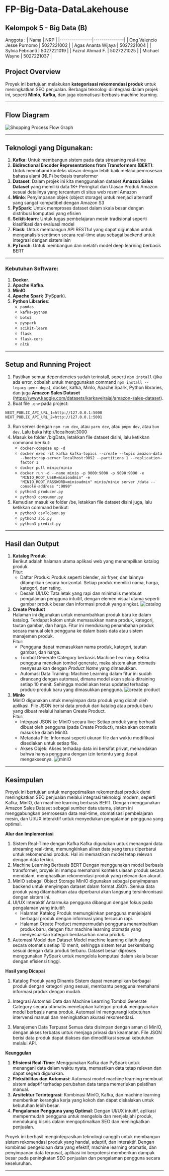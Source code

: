 # FP-Big-Data-DataLakehouse

## Kelompok 5 - Big Data (B)
Anggota : 
| Nama           | NRP           |
|----------------|---------------|
| Ong Valencio Jesse Purnomo  | 5027221002    |
| Agas Ananta Wijaya   | 5027221004   |
| Sylvia Febrianti  | 5027221019 |
| Fazrul Ahmad F.  | 5027221025  |
| Michael Wayne  | 5027221037  |

## Project Overview
Proyek ini bertujuan melakukan **kategorisasi rekomendasi produk** untuk meningkatkan SEO penjualan. Berbagai teknologi diintegrasi dalam projek ini, seperti **MinIo**, **Kafka**, dan juga otomatisasi berbasis machine learning.

---

##  Flow Diagram
![Shopping Process Flow Graph](https://github.com/user-attachments/assets/614ff80f-0747-40ad-a92e-61922bedc21b)


---

## Teknologi yang Digunakan:
1. **Kafka**: Untuk membangun sistem pada data streaming real-time
2. **Bidirectional Encoder Representations from Transformers (BERT)**: Untuk memahami konteks ulasan dengan lebih baik melalui pemrosesan bahasa alami (NLP) berbasis transformer
3. **Dataset**: Dalam projek ini kita menggunakan dataset **Amazon Sales Dataset** yang memiliki data 1K+ Peringkat dan Ulasan Produk Amazon sesuai detailnya yang tercantum di situs web resmi Amazon
4. **MinIo**: Penyimpanan objek (object storage) untuk menjadi alternatif yang sangat kompatibel dengan Amazon S3
5. **PySpark**: Untuk memproses dataset dalam skala besar dengan distribusi komputasi yang efisien
6. **Scikit-learn**: Untuk tugas pembelajaran mesin tradisional seperti klasifikasi dan evaluasi model
7. **Flask**: Untuk membangun API RESTful yang dapat digunakan untuk menganalisis sentimen secara real-time atau sebagai backend untuk integrasi dengan sistem lain
8. **PyTorch**: Untuk membangun dan melatih model deep learning berbasis BERT

---

### Kebutuhan Software:
1. **Docker**.
2. **Apache Kafka**.
3. **MinIO**.
4. **Apache Spark** (PySpark).
5. **Python Libraries**:
   - `pandas` 
   - `kafka-python` 
   - `boto3` 
   - `pyspark`
   - `scikit-learn`
   - `flask`
   - `flask-cors`
   - `nltk`
---

## Setup and Running Project
1. Pastikan semua dependencies sudah terinstall, seperti `npm install` (jika ada error, cobalah untuk menggunakan command `npm install --legacy-peer-deps`), docker, kafka, MinIo, Apache Spark, Python libraries, dan juga **Amazon Sales Dataset** (https://www.kaggle.com/datasets/karkavelrajaj/amazon-sales-dataset).
2. Buat file `.env` pada project: 
```
NEXT_PUBLIC_API_URL_1=http://127.0.0.1:5000
NEXT_PUBLIC_API_URL_2=http://127.0.0.1:5001
```
3. Run server dengan `npm run dev`, atau `yarn dev`, atau `pnpm dev`, atau `bun dev`. Lalu buka http://localhost:3000
4. Masuk ke folder /bigData, letakkan file dataset disini, lalu ketikkan command berikut:
   - `docker-compose up -d`
   - `docker exec -it kafka kafka-topics --create --topic amazon-data --bootstrap-server localhost:9092 --partitions 1 --replication-factor 1`
   - `docker pull minio/minio`
   - `docker run -d --name minio -p 9000:9000 -p 9090:9090 -e "MINIO_ROOT_USER=minioadmin" -e "MINIO_ROOT_PASSWORD=minioadmin" minio/minio server /data --console-address ":9090"`
   - `python3 producer.py`
   - `python3 consumer.py`
5. Kemudian masuk ke folder /be, letakkan file dataset disini juga, lalu ketikkan command berikut:
   - `python3 csvToJson.py`
   - `python3 api.py`
   - `python3 predict.py`


---

## Hasil dan Output
1. **Katalog Produk** <br>
   Berikut adalah halaman utama aplikasi web yang menampilkan katalog produk. <br>
   Fitur:
   - Daftar Produk: Produk seperti blender, air fryer, dan lainnya ditampilkan secara horizontal. Setiap produk memiliki nama, harga, kategori, dan rating.
   - Desain UI/UX: Tata letak yang rapi dan minimalis membuat pengalaman pengguna intuitif, dengan elemen visual utama seperti gambar produk besar dan informasi produk yang singkat.
     ![catalog](https://github.com/user-attachments/assets/a8e3fd8d-f16b-4600-9de1-c8cd6f6d75bf)
2. **Create Product** <br>
   Halaman ini digunakan untuk menambahkan produk baru ke dalam katalog. Terdapat kolom untuk memasukkan nama produk, kategori, tautan gambar, dan harga. Fitur ini mendukung penambahan produk secara manual oleh pengguna ke dalam basis data atau sistem manajemen produk. <br>
   Fitur:
   - Pengguna dapat memasukkan nama produk, kategori, tautan gambar, dan harga.
   - Tombol Generate Category berbasis Machine Learning: Ketika pengguna menekan tombol generate, maka sistem akan otomatis menyesuaikan dengan *Product Name* yang dimasukkan.
   - Automasi Data Training: Machine Learning dalam fitur ini sudah dirancang dengan automasi, dimana model akan selalu ditraining setiap 10 menit. Sehingga model akan terus updated terhadap produk-produk baru yang dimasukkan pengguna.
   ![create product](https://github.com/user-attachments/assets/17d79011-c113-4e0b-8403-a01596a15a62)
3. **MinIo** <br>
   MinIO digunakan untuk menyimpan data produk yang diolah oleh aplikasi. File JSON berisi data produk dari katalog atau produk baru yang dibuat melalui halaman Create Product. <br>
   Fitur:
   - Integrasi JSON ke MinIO secara live: Setiap produk yang berhasil dibuat oleh pengguna (pada Create Product), maka akan otomatis masuk ke dalam MinIO.
   - Metadata File: Informasi seperti ukuran file dan waktu modifikasi disediakan untuk setiap file.
   - Akses Objek: Akses terhadap data ini bersifat privat, menandakan bahwa hanya pengguna dengan izin tertentu yang dapat mengaksesnya.
   ![minIO](https://github.com/user-attachments/assets/ca5dd749-b894-44f7-a743-8a913e619a79)


---

## Kesimpulan
Proyek ini bertujuan untuk mengoptimalkan rekomendasi produk demi meningkatkan SEO penjualan melalui integrasi teknologi modern, seperti Kafka, MinIO, dan machine learning berbasis BERT. Dengan menggunakan Amazon Sales Dataset sebagai sumber data utama, sistem ini menggabungkan pemrosesan data real-time, otomatisasi pembelajaran mesin, dan UI/UX interaktif untuk menyediakan pengalaman pengguna yang optimal. 

**Alur dan Implementasi**
1. Sistem Real-Time dengan Kafka
   Kafka digunakan untuk menangani data streaming real-time, memungkinkan aliran data yang terus diperbarui untuk rekomendasi produk. Hal ini memastikan model tetap relevan dengan data terkini.
2. Machine Learning Berbasis BERT
   Dengan menggunakan model berbasis transformer, proyek ini mampu memahami konteks ulasan produk secara mendalam, menghasilkan rekomendasi produk yang relevan dan akurat.
3. MinIO sebagai Object Storage
   MinIO digunakan sebagai penyimpanan backend untuk menyimpan dataset dalam format JSON. Semua data produk yang ditambahkan atau diperbarui akan langsung tersinkronisasi dengan sistem ini.
4. UI/UX Interaktif
   Antarmuka pengguna dibangun dengan fokus pada pengalaman yang intuitif:
   - Halaman Katalog Produk memungkinkan pengguna menjelajahi berbagai produk dengan informasi yang tersusun rapi.
   - Halaman Create Product mempermudah pengguna menambahkan produk baru, dengan fitur machine learning otomatis yang menyesuaikan kategori berdasarkan nama produk.
5. Automasi Model dan Dataset
   Model machine learning dilatih ulang secara otomatis setiap 10 menit, sehingga sistem terus berkembang sesuai dengan data produk terbaru. Dataset besar diproses menggunakan PySpark untuk mengelola komputasi dalam skala besar dengan efisiensi tinggi.

**Hasil yang Dicapai**
1. Katalog Produk yang Dinamis
Sistem dapat menampilkan berbagai produk dengan kategori yang sesuai, membantu pengguna memahami informasi produk dengan mudah.

2. Integrasi Automasi Data dan Machine Learning
Tombol Generate Category secara otomatis menetapkan kategori produk menggunakan model berbasis nama produk. Automasi ini mengurangi kebutuhan intervensi manual dan meningkatkan akurasi rekomendasi.

3. Manajemen Data Terpusat
Semua data disimpan dengan aman di MinIO, dengan akses terbatas untuk menjaga privasi dan keamanan. File JSON berisi data produk dapat diakses dan dimodifikasi sesuai kebutuhan melalui API.

**Keunggulan**
1. **Efisiensi Real-Time**: Menggunakan Kafka dan PySpark untuk menangani data dalam waktu nyata, memastikan data tetap relevan dan dapat segera digunakan.
2. **Fleksibilitas dan Automasi**: Automasi model machine learning membuat sistem adaptif terhadap perubahan data tanpa memerlukan pelatihan manual.
3. **Arsitektur Terintegrasi**: Kombinasi MinIO, Kafka, dan machine learning memberikan kerangka kerja yang kokoh dan dapat diskalakan untuk kebutuhan lebih besar.
4. **Pengalaman Pengguna yang Optimal**: Dengan UI/UX intuitif, aplikasi mempermudah pengguna untuk mengelola dan menjelajahi produk, mendukung bisnis dalam mengoptimalkan SEO dan meningkatkan penjualan.

Proyek ini berhasil mengintegrasikan teknologi canggih untuk membangun sistem rekomendasi produk yang handal, adaptif, dan interaktif. Dengan kombinasi pengelolaan data yang efektif, machine learning otomatis, dan penyimpanan data terpusat, aplikasi ini berpotensi memberikan dampak besar pada peningkatan SEO penjualan dan pengalaman pengguna secara keseluruhan.

---
